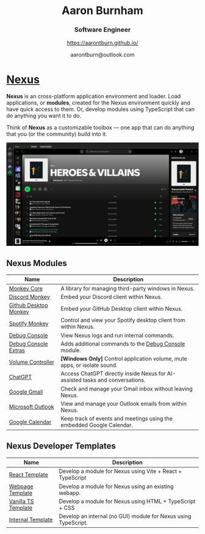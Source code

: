 
<h1 align="center">Aaron Burnham</h1>
<h3 align="center">Software Engineer</h3>


<p align="center">
    <a href="https://aarontburn.github.io/">
        https://aarontburn.github.io/
    </a>
</p>
<p align="center">
    aarontburn@outlook.com
</p>



# [Nexus](https://github.com/aarontburn/nexus-core)

**Nexus** is an cross-platform application environment and loader. Load applications, or **modules**, created for the Nexus environment quickly and have quick access to them. Or, develop modules using TypeScript that can do anything you want it to do.

Think of **Nexus** as a customizable toolbox — one app that can do anything that you (or the community) build into it.

![Nexus Sample](assets/image.png)

## Nexus Modules

| Name | Description |
|--------|-------------|
| [Monkey Core](https://github.com/aarontburn/nexus-monkey-core) | A library for managing third-party windows in Nexus. |
| [Discord Monkey](https://github.com/aarontburn/nexus-discord-monkey) | Embed your Discord client within Nexus. |
| [Github Desktop Monkey](https://github.com/aarontburn/nexus-github-desktop-monkey) | Embed your GitHub Desktop client within Nexus. |
| [Spotify Monkey](https://github.com/aarontburn/nexus-spotify-monkey) | Control and view your Spotify desktop client from within Nexus. |
| [Debug Console](https://github.com/aarontburn/nexus-debug-console) | View Nexus logs and run internal commands. |
| [Debug Console Extras](https://github.com/aarontburn/nexus-debug-console-extras) | Adds additional commands to the [Debug Console](https://github.com/aarontburn/nexus-debug-console) module. |
| [Volume Controller](https://github.com/aarontburn/nexus-volume-controller) | **[Windows Only]** Control application volume, mute apps, or isolate sound. |
| [ChatGPT](https://github.com/aarontburn/nexus-chatgpt) | Access ChatGPT directly inside Nexus for AI-assisted tasks and conversations. |
| [Google Gmail](https://github.com/aarontburn/nexus-google-gmail) | Check and manage your Gmail inbox without leaving Nexus. |
| [Microsoft Outlook](https://github.com/aarontburn/nexus-microsoft-outlook) | View and manage your Outlook emails from within Nexus. |
| [Google Calendar](https://github.com/aarontburn/nexus-google-calendar) | Keep track of events and meetings using the embedded Google Calendar. |

## Nexus Developer Templates

| Name | Description |
|--------|-------------|
| [React Template](https://github.com/aarontburn/nexus-template-react) | Develop a module for Nexus using Vite + React + TypeScript |
| [Webpage Template](https://github.com/aarontburn/nexus-template-webpage) | Develop a module for Nexus using an existing webapp. |
| [Vanilla TS Template](https://github.com/aarontburn/nexus-template-vanilla-ts) | Develop a module for Nexus using HTML + TypeScript + CSS |
| [Internal Template](https://github.com/aarontburn/nexus-template-internal) | Develop an internal (no GUI) module for Nexus using TypeScript. |






